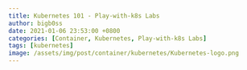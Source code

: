 ```yaml
---
title: Kubernetes 101 - Play-with-k8s Labs
author: bigb0ss
date: 2021-01-06 23:53:00 +0800
categories: [Container, Kubernetes, Play-with-k8s Labs]
tags: [kubernetes]
image: /assets/img/post/container/kubernetes/Kubernetes-logo.png
---
```


